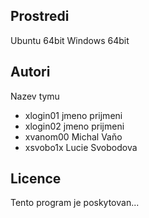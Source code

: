 Prostredi
---------

Ubuntu 64bit
Windows 64bit

Autori
------

Nazev tymu
- xlogin01 jmeno prijmeni 
- xlogin02 jmeno prijmeni 
- xvanom00 Michal Vaňo
- xsvobo1x Lucie Svobodova

Licence
-------

Tento program je poskytovan...
